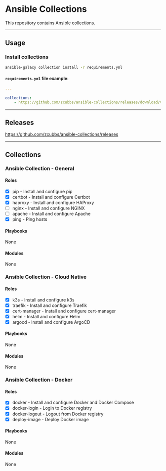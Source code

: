 # Ansible Collections

This repository contains Ansible collections.

---

## Usage

### Install collections

```bash
ansible-galaxy collection install -r requirements.yml
```

#### `requirements.yml` file example:

```yaml
---

collections:
    - https://github.com/zcubbs/ansible-collections/releases/download/v1.0.0/zcubbs-general-1.0.0.tar.gz
```

---

## Releases

https://github.com/zcubbs/ansible-collections/releases

---

## Collections

### Ansible Collection - General

#### Roles

- [x] pip - Install and configure pip
- [x] certbot - Install and configure Certbot
- [x] haproxy - Install and configure HAProxy
- [ ] nginx - Install and configure NGINX
- [ ] apache - Install and configure Apache
- [x] ping - Ping hosts

#### Playbooks

None

#### Modules

None


### Ansible Collection - Cloud Native

#### Roles

- [x] k3s - Install and configure k3s
- [x] traefik - Install and configure Traefik
- [x] cert-manager - Install and configure cert-manager
- [x] helm - Install and configure Helm
- [x] argocd - Install and configure ArgoCD

#### Playbooks

None

#### Modules

None

### Ansible Collection - Docker

#### Roles

- [x] docker - Install and configure Docker and Docker Compose
- [x] docker-login - Login to Docker registry
- [x] docker-logout - Logout from Docker registry
- [x] deploy-image - Deploy Docker image

#### Playbooks

None

#### Modules

None
